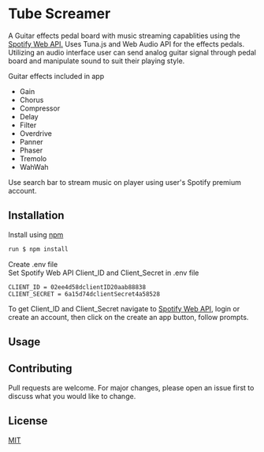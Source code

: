 # Tube Screamer

A Guitar effects pedal board with music streaming capablities using the [Spotify Web API.](https://developer.spotify.com/documentation/web-api/) Uses Tuna.js and Web Audio API for the effects pedals. Utilizing an audio interface user can send analog guitar signal through pedal board and manipulate sound to suit their playing style.

Guitar effects included in app
* Gain 
* Chorus 
* Compressor 
* Delay 
* Filter 
* Overdrive 
* Panner 
* Phaser 
* Tremolo 
* WahWah

Use search bar to stream music on player using user's Spotify premium account.

## Installation

Install using [npm](https://docs.npmjs.com/downloading-and-installing-node-js-and-npm)

```bash
run $ npm install
```
Create .env file<br>
Set Spotify Web API Client_ID and Client_Secret in .env file

```
CLIENT_ID = 02ee4d58dclientID20aab88838
CLIENT_SECRET = 6a15d74dclientSecret4a58528
```
To get Client_ID and Client_Secret navigate to [Spotify Web API](https://developer.spotify.com/dashboard/applications), login or create an account, then click on the create an app button, follow prompts.

## Usage

## Contributing
Pull requests are welcome. For major changes, please open an issue first to discuss what you would like to change.

## License
[MIT](https://choosealicense.com/licenses/mit/)